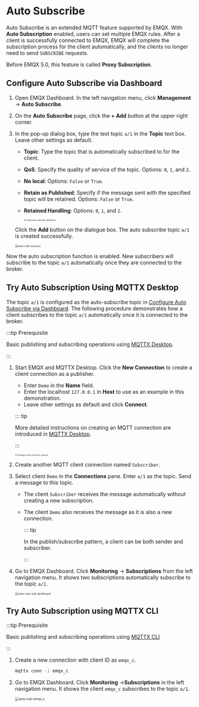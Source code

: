# Auto Subscribe

Auto Subscribe is an extended MQTT feature supported by EMQX. With **Auto Subscription** enabled, users can set multiple EMQX rules. After a client is successfully connected to EMQX, EMQX will complete the subscription process for the client automatically, and the clients no longer need to send `SUBSCRIBE` requests.

Before EMQX 5.0, this feature is called **Proxy Subscription**.

## Configure Auto Subscribe via Dashboard

1. Open EMQX Dashboard. In the left navigation menu, click **Management** -> **Auto Subscribe**. 

2. On the **Auto Subscribe** page, click the **+ Add** button at the upper right corner. 

3. In the pop-up dialog box, type the test topic `a/1` in the **Topic** text box. Leave other settings as default.

   - **Topic**: Type the topic that is automatically subscribed to for the client.

   - **QoS**: Specify the quality of service of the topic. Options: `0`, `1`, and `2`.

   - **No local**: Options: `False` or `True`.

   - **Retain as Published**: Specify if the message sent with the specified topic will be retained. Options:  `False` or `True`.

   - **Retained Handling**: Options: `0`, `1`, and `2`.

     <img src="./assets/config-auto-subscribe-dashboard.png" alt="config-auto-subscribe-dashboard" style="zoom:35%;" /> 

   Click the **Add** button on the dialogue box. The auto subscribe topic `a/1` is created successfully.

   <img src="./assets/auto-sub-success.png" alt="auto-sub-success" style="zoom:50%;" />

Now the auto subscription function is enabled. New subscribers will subscribe to the topic `a/1` automatically once they are connected to the broker.

## Try Auto Subscription Using MQTTX Desktop

The topic `a/1` is configured as the auto-subscribe topic in [Configure Auto Subscribe via Dashboard](#configure-auto-subscribe-via-dashboard). The following procedure demonstrates how a client subscribes to the topic `a/1` automatically once it is connected to the broker.

:::tip Prerequisite

Basic publishing and subscribing operations using [MQTTX Desktop](./publish-and-subscribe.md#mqttx-desktop).

:::

1. Start EMQX and MQTTX Desktop. Click the **New Connection** to create a client connection as a publisher.

   - Enter `Demo` in the **Name** field.
   - Enter the localhost `127.0.0.1` in **Host** to use as an example in this demonstration.
   - Leave other settings as default and click **Connect**.

   ::: tip

   More detailed instructions on creating an MQTT connection are introduced in [MQTTX Desktop](./publish-and-subscribe.md#mqttx-desktop).

   :::

   <img src="./assets/Configure-new-connection-general.png" alt="Configure-new-connection-general" style="zoom:35%;" />

3. Create another MQTT client connection named `Subscriber`.

3. Select client `Demo` in the **Connections** pane. Enter `a/1` as the topic. Send a message to this topic.

   - The client `Subscriber` receives the message automatically without creating a new subscription.

   - The client `Demo` also receives the message as it is also a new connection.

     ::: tip

     In the publish/subscribe pattern, a client can be both sender and subscriber.

     :::

4. Go to EMQX Dashboard. Click **Monitoring** -> **Subscriptions** from the left navigation menu. It shows two subscriptions automatically subscribe to the topic `a/1`.

   <img src="./assets/view-auto-sub-dashboard.png" alt="view-auto-sub-dashboard" style="zoom:50%;" />

## Try Auto Subscription using MQTTX CLI

:::tip Prerequisite

Basic publishing and subscribing operations using [MQTTX CLI](./publish-and-subscribe.md#mqttx-cli)

:::

1. Create a new connection with client ID as `emqx_c`.

   ```bash
   mqttx conn -i emqx_c
   ```

2. Go to EMQX Dashboard. Click **Monitoring** ->**Subscriptions** in the left navigation menu. It shows the client `emqx_c` subscribes to the topic `a/1`.

   <img src="./assets/auto-sub-emqx_c.png" alt="auto-sub-emqx_c" style="zoom:60%;" />

